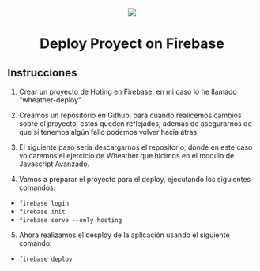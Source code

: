 <center><img src="https://img.icons8.com/color/144/000000/firebase.png"/></center>
<p><h1><center>Deploy  Proyect on Firebase</center></h1></p>

## Instrucciones

1. Crear un proyecto de Hoting en Firebase, en mi caso lo he llamado "wheather-deploy"

2. Creamos un repositorio en Github, para cuando realicemos cambios sobre el proyecto, estos queden reflejados, ademas de asegurarnos de que si tenemos algún fallo podemos volver hacía atras.

3. El siguiente paso seria descargarnos el repositorio, donde en este caso volcaremos el ejercicio de Wheather que hicimos en el modulo de Javascript Avanzado.

4. Vamos a preparar el proyecto para el deploy, ejecutando los siguientes comandos:

  -  `firebase login`
  -  `firebase init`
  -  `firebase serve --only hosting`
5. Ahora realizamos el desploy de la aplicación usando el siguiente comando:
- `firebase deploy`